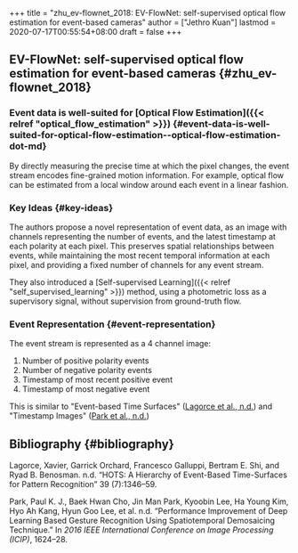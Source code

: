 +++
title = "zhu_ev-flownet_2018: EV-FlowNet: self-supervised optical flow estimation for event-based cameras"
author = ["Jethro Kuan"]
lastmod = 2020-07-17T00:55:54+08:00
draft = false
+++

## EV-FlowNet: self-supervised optical flow estimation for event-based cameras {#zhu_ev-flownet_2018}

### Event data is well-suited for [Optical Flow Estimation]({{< relref "optical_flow_estimation" >}}) {#event-data-is-well-suited-for-optical-flow-estimation--optical-flow-estimation-dot-md}

By directly measuring the precise time at which the pixel changes, the event stream encodes fine-grained motion information. For example, optical flow can be estimated from a local window around each event in a linear fashion.

### Key Ideas {#key-ideas}

The authors propose a novel representation of event data, as an image with
channels representing the number of events, and the latest timestamp at each
polarity at each pixel. This preserves spatial relationships between events,
while maintaining the most recent temporal information at each pixel, and
providing a fixed number of channels for any event stream.

They also introduced a [Self-supervised Learning]({{< relref "self_supervised_learning" >}}) method, using a photometric loss
as a supervisory signal, without supervision from ground-truth flow.

### Event Representation {#event-representation}

The event stream is represented as a 4 channel image:

1.  Number of positive polarity events
2.  Number of negative polarity events
3.  Timestamp of most recent positive event
4.  Timestamp of most negative event

This is similar to "Event-based Time Surfaces" ([Lagorce et al., n.d.](#org92f71c9)) and "Timestamp Images" ([Park et al., n.d.](#org8dca475))

## Bibliography {#bibliography}

<a id="org92f71c9"></a>Lagorce, Xavier, Garrick Orchard, Francesco Galluppi, Bertram E. Shi, and Ryad B. Benosman. n.d. “HOTS: A Hierarchy of Event-Based Time-Surfaces for Pattern Recognition” 39 (7):1346–59.

<a id="org8dca475"></a>Park, Paul K. J., Baek Hwan Cho, Jin Man Park, Kyoobin Lee, Ha Young Kim, Hyo Ah Kang, Hyun Goo Lee, et al. n.d. “Performance Improvement of Deep Learning Based Gesture Recognition Using Spatiotemporal Demosaicing Technique.” In _2016 IEEE International Conference on Image Processing (ICIP)_, 1624–28.
